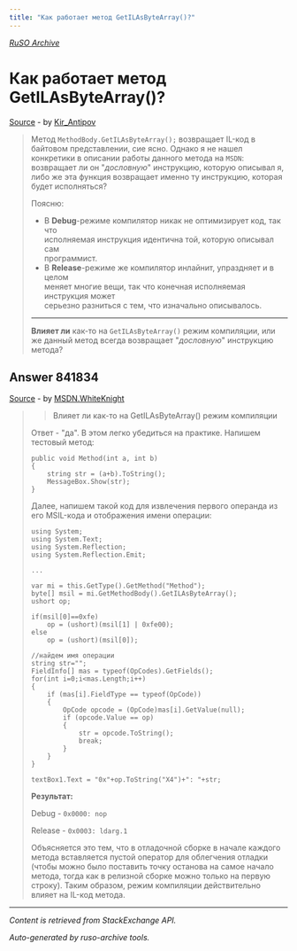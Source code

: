 ```yaml
---
title: "Как работает метод GetILAsByteArray()?"
---
```

<p><i><a href="https://github.com/MSDN-WhiteKnight/ruso-archive/">RuSO Archive</a></i></p>
<h1>Как работает метод GetILAsByteArray()?</h1>
<p><a href="https://ru.stackoverflow.com/questions/840790/%d0%9a%d0%b0%d0%ba-%d1%80%d0%b0%d0%b1%d0%be%d1%82%d0%b0%d0%b5%d1%82-%d0%bc%d0%b5%d1%82%d0%be%d0%b4-getilasbytearray">Source</a> - by <a href="https://ru.stackoverflow.com/users/248572/kir-antipov">Kir_Antipov</a></p>
<blockquote>
<p>Метод <code>MethodBody.GetILAsByteArray();</code> возвращает IL-код в байтовом представлении, сие ясно. Однако я не нашел конкретики в описании работы данного метода на <code>MSDN</code>: возвращает ли он "<em>дословную</em>" инструкцию, которую описывал я, либо же эта функция возвращает именно ту инструкцию, которая будет исполняться?</p>

<p>Поясню:</p>

<ul>
<li>В <strong>Debug</strong>-режиме компилятор никак не оптимизирует код, так что<br>
исполняемая инструкция идентична той, которую описывал сам<br>
программист.</li>
<li>В <strong>Release</strong>-режиме же компилятор инлайнит, упраздняет и в целом<br>
меняет многие вещи, так что конечная исполняемая инструкция может<br>
серьезно разниться с тем, что изначально описывалось.</li>
</ul>

<hr>

<p><strong>Влияет ли</strong> как-то на <code>GetILAsByteArray()</code> режим компиляции, или же данный метод всегда возвращает "<em>дословную</em>" инструкцию метода?</p>

</blockquote>
<h2>Answer 841834</h2>
<p><a href="https://ru.stackoverflow.com/a/841834/">Source</a> - by <a href="https://ru.stackoverflow.com/users/240512/msdn-whiteknight">MSDN.WhiteKnight</a></p>
<blockquote>
<blockquote>
  <p>Влияет ли как-то на GetILAsByteArray() режим компиляции</p>
</blockquote>

<p>Ответ - "да". В этом легко убедиться на практике. Напишем тестовый метод:</p>

<pre><code>public void Method(int a, int b)
{    
    string str = (a+b).ToString();
    MessageBox.Show(str);
}
</code></pre>

<p>Далее, напишем такой код для извлечения первого операнда из его MSIL-кода и отображения имени операции:</p>

<pre><code>using System;
using System.Text;
using System.Reflection;
using System.Reflection.Emit;

...

var mi = this.GetType().GetMethod("Method");
byte[] msil = mi.GetMethodBody().GetILAsByteArray();
ushort op;

if(msil[0]==0xfe) 
    op = (ushort)(msil[1] | 0xfe00);
else 
    op = (ushort)(msil[0]);

//найдем имя операции
string str="";
FieldInfo[] mas = typeof(OpCodes).GetFields();
for(int i=0;i&lt;mas.Length;i++)
{                
    if (mas[i].FieldType == typeof(OpCode))
    {
        OpCode opcode = (OpCode)mas[i].GetValue(null);
        if (opcode.Value == op)
        {
            str = opcode.ToString();
            break;
        }
    }
}

textBox1.Text = "0x"+op.ToString("X4")+": "+str;
</code></pre>

<p><strong>Результат:</strong> </p>

<p>Debug - <code>0x0000: nop</code></p>

<p>Release - <code>0x0003: ldarg.1</code></p>

<p>Объясняется это тем, что в отладочной сборке в начале каждого метода вставляется пустой оператор для облегчения отладки (чтобы можно было поставить точку останова на самое начало метода, тогда как в релизной сборке можно только на первую строку). Таким образом, режим компиляции действительно влияет на IL-код метода.</p>

</blockquote>
<hr/>
<p><i>Content is retrieved from StackExchange API. </i></p>
<p><i>Auto-generated by ruso-archive tools. </i></p>
